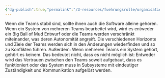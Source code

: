 ```yaml
---
{"dg-publish":true,"permalink":"/3-resources/fuehrungsrolle/organisationsstruktur/team-topologies/software-ownership/","created":"2024-06-23T19:46:00.566+02:00","updated":"2024-04-28T16:58:33.818+02:00"}
---
```



Wenn die Teams stabil sind, sollte ihnen auch die Software alleine gehören. Wenn ein System von mehreren Teams bearbeitet wird, wird es entweder ein Big Ball of Mud Entwurf oder die Teams werden verschränkt miteinander, was deren Autonomität angreift.
Die verschiedenen Horizonte und Ziele der Teams werden sich in den Änderungen wiederfinden und so zu Konflikten führen. Außerdem: Wenn mehreren Teams ein System gehört, gehört es keinem. Das bedeutet nicht, dass es nicht möglich ist: Entweder wird das Vertrauen zwischen den Teams soweit aufgebaut, dass es funktioniert oder das System muss in Subsysteme mit eindeutiger Zuständigkeit und Kommunikation aufgelöst werden.
